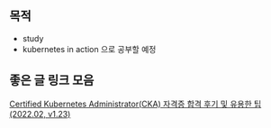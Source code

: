 ## 목적
- study
- kubernetes in action 으로 공부할 예정

## 좋은 글 링크 모음 
[Certified Kubernetes Administrator(CKA) 자격증 합격 후기 및 유용한 팁 (2022.02, v1.23)
](https://seongjin.me/how-to-prepare-cka-exam)
